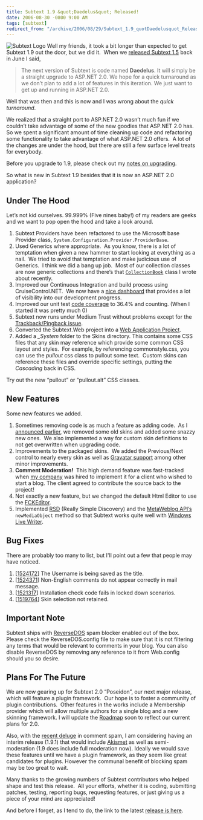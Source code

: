 ```yaml
---
title: Subtext 1.9 &quot;Daedelus&quot; Released!
date: 2006-08-30 -0800 9:00 AM
tags: [subtext]
redirect_from: "/archive/2006/08/29/Subtext_1.9_quotDaedelusquot_Released.aspx/"
---
```


![Subtext
Logo](https://haacked.com/images/haacked_com/WindowsLiveWriter/Subtext1.9DaedelusReleased_10CAF/SubtextLogo5.png)
Well my friends, it took a bit longer than expected to get Subtext 1.9
out the door, but we did it.  When we [released Subtext
1.5](https://haacked.com/archive/2006/06/07/Subtext1.5NautilusRAndREditionReleased.aspx "Subtext 1.5 announcement") back
in June I said,

> The next version of Subtext is code named **Daedelus**. It will simply
> be a straight upgrade to ASP.NET 2.0. We hope for a quick turnaround
> as we don’t plan to add a lot of features in this iteration. We just
> want to get up and running in ASP.NET 2.0.

Well that was then and this is now and I was wrong about the *quick
turnaround*.

We realized that a straight port to ASP.NET 2.0 wasn’t much fun if we
couldn’t take advantage of some of the new goodies that ASP.NET 2.0
has.  So we spent a significant amount of time cleaning up code and
refactoring some functionality to take advantage of what ASP.NET 2.0
offers.  A lot of the changes are under the hood, but there are still a
few surface level treats for everybody.

Before you upgrade to 1.9, please check out my [notes on
upgrading](https://haacked.com/archive/2006/08/31/Important_Note_On_Upgrading_to_Subtext_1.9.aspx "important note on upgrading Subtext").

So what is new in Subtext 1.9 besides that it is now an ASP.NET 2.0
application?

Under The Hood
--------------

Let’s not kid ourselves. 99.999% (Five nines baby!) of my readers are
geeks and we want to pop open the hood and take a look around.

1.  Subtext Providers have been refactored to use the Microsoft base
    Provider class, `System.Configuration.Provider.ProviderBase`.
2.  Used Generics where appropriate.  As you know, there is a lot of
    temptation when given a new hammer to start looking at everything as
    a nail.  We tried to avoid that temptation and make judicious use of
    Generics.  I think we did a bang up job.  Most of our collection
    classes are now generic collections and there’s
    that [`CollectionBook`](https://haacked.com/archive/2006/08/14/FunIteratingPagedCollectionsWithGenericsAndIterators.aspx "Fun iterating PagedCollections")
    class I wrote about recently.
3.  Improved our Continuous Integration and build process using
    CruiseControl.NET.  We now have a [nice
    dashboard](http://haacked.dyndns.org/ccnet/ "CCNET Dashboard") that
    provides a lot of visibility into our development progress.
4.  Improved our unit test [code
    coverage](https://haacked.com/archive/2004/11/03/CodeCoverageIsNotEnough.aspx "Code Coverage is not enough")
    to 36.4% and counting. (When I started it was pretty much 0)
5.  Subtext now runs under Medium Trust without problems except for the
    [Trackback/Pingback
    issue](https://haacked.com/archive/2006/07/10/MoreOnMediumTrustAndTrackbacks.aspx "Trackbacks in Medium Trust").
6.  Converted the Subtext.Web project into a [Web Application
    Project](http://msdn.microsoft.com/asp.net/reference/infrastructure/wap/default.aspx "Web Application Project").
7.  Added a *\_System* folder to the Skins directory. This contains some
    CSS files that any skin may reference which provide some common CSS
    layout and styles.  For example, by referencing commonstyle.css, you
    can use the *pullout* css class to pullout some text.  Custom skins
    can reference these files and override specific settings, putting
    the *Cascading* back in CSS.

Try out the new “pullout” or “pullout.alt” CSS classes.

New Features
------------

Some new features we added.

1.  Sometimes removing code is as much a feature as adding code.  As I
    [announced
    earlier](https://haacked.com/archive/2006/08/26/Developing_Custom_Skins.aspx "Developing Custom Skins"),
    we removed some old skins and added some snazzy new ones.  We also
    implemented a way for custom skin definitions to not get overwritten
    when upgrading code.
2.  Improvements to the packaged skins.  We added the Previous/Next
    control to nearly every skin as well as [Gravatar
    support](http://subtextproject.com/Home/Docs/Configuration/ConfiguringGravatars/tabid/149/Default.aspx "Configuring Gravatars") among
    other minor improvements.
3.  **Comment Moderation!**  This high demand feature was fast-tracked
    when [my company](http://veloc-it.com/ "My Day Job") was hired to
    implement it for a client who wished to start a blog. The client
    agreed to contribute the source back to the project!
4.  Not exactly a new feature, but we changed the default Html Editor to
    use the [FCKEditor](http://www.fckeditor.net/ "Html Editor").
5.  Implemented
    [RSD](http://cyber.law.harvard.edu/blogs/gems/tech/rsd.html "Really Simple Discovery")
    (Really Simple Discovery) and the [MetaWeblog
    API’s](http://www.xmlrpc.com/metaWeblogApi "RFC") `newMediaObject`
    method so that Subtext works quite well with [Windows Live
    Writer](http://ideas.live.com/programpage.aspx?versionId=4372c8c2-b76f-4d44-aea1-9835b61d8dc1 "WLW Beta Announcement").

Bug Fixes
---------

There are probably too many to list, but I'll point out a few that
people may have noticed.

1.  [[1524172](http://sourceforge.net/tracker/index.php?func=detail&aid=1524172&group_id=137896&atid=739979 "SourceForge")]
    The Username is being saved as the title.
2.  [[1524371](http://sourceforge.net/tracker/index.php?func=detail&aid=1524371&group_id=137896&atid=739979 "SourceForge")]
    Non-English comments do not appear correctly in mail message.
3.  [[1521317](http://sourceforge.net/tracker/index.php?func=detail&aid=1521317&group_id=137896&atid=739979 "SourceForge")]
    Installation check code fails in locked down scenarios.
4.  [[1519764](http://sourceforge.net/tracker/index.php?func=detail&aid=1519764&group_id=137896&atid=739979 "SourceForge")]
    Skin selection not retained.

Important Note
--------------

Subtext ships with
[ReverseDOS](http://www.angrypets.com/tools/rdos/ "Angry Pets ReverseDOS")
spam blocker enabled out of the box. Please check the ReverseDOS.config
file to make sure that it is not filtering any terms that would be
relevant to comments in your blog. You can also disable ReverseDOS by
removing any reference to it from Web.config should you so desire.

Plans For The Future
--------------------

We are now gearing up for Subtext 2.0 “Poseidon”, our next major
release, which will feature a plugin framework.  Our hope is to foster a
community of plugin contributions.  Other features in the works include
a Membership provider which will allow multiple authors for a single
blog and a new skinning framework. I will update the
[Roadmap](http://subtextproject.com/Home/Roadmap/tabid/55/Default.aspx "Subtext Roadmap")
soon to reflect our current plans for 2.0.

Also, with the [recent
deluge](https://haacked.com/archive/2006/08/29/Comment_Spam_Heuristics.aspx "Comment Spam Heuristics")
in comment spam, I am considering having an interim release (1.9.1) that
would include [Akismet](http://akismet.com/ "Akismet") as well as
semi-moderation (1.9 does include full moderation now). Ideally we would
save these features until we have a plugin framework, as they seem like
great candidates for plugins. However the communal benefit of blocking
spam may be too great to wait.

Many thanks to the growing numbers of Subtext contributors who helped
shape and test this release.  All your efforts, whether it is coding,
submitting patches, testing, reporting bugs, requesting features, or
just giving us a piece of your mind are appreciated!

And before I forget, as I tend to do, the link to the latest [release is
here](http://sourceforge.net/project/showfiles.php?group_id=137896 "Subtext 1.9 Release").

